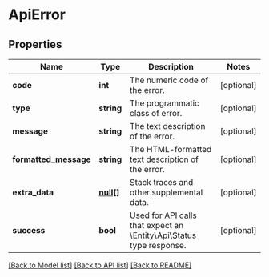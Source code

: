 # ApiError

## Properties
Name | Type | Description | Notes
------------ | ------------- | ------------- | -------------
**code** | **int** | The numeric code of the error. | [optional] 
**type** | **string** | The programmatic class of error. | [optional] 
**message** | **string** | The text description of the error. | [optional] 
**formatted_message** | **string** | The HTML-formatted text description of the error. | [optional] 
**extra_data** | [**null[]**](.md) | Stack traces and other supplemental data. | [optional] 
**success** | **bool** | Used for API calls that expect an \\Entity\\Api\\Status type response. | [optional] 

[[Back to Model list]](../../README.md#documentation-for-models) [[Back to API list]](../../README.md#documentation-for-api-endpoints) [[Back to README]](../../README.md)

